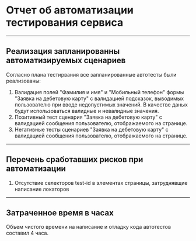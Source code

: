 

# Отчет об автоматизации тестирования сервиса

---

## Реализация запланированны автоматизируемых сценариев

Согласно плана тестирвания все запланированные автотесты были реализованы:
1. Валидация полей "Фамилия и имя" и "Мобильный телефон" формы "Заявка на дебетовую карту" с валидацией подсказок, выводимых пользователю при вводе недопустимых значений. В качестве даных будут использоваться валидные и невалидные значения.
1. Позитивный тест сценария "Заявка на дебетовую карту" с валидацией сообщения пользователю, отображаемого на странице.
1. Негативные тесты сценариев "Заявка на дебетовую карту" с валидацией сообщения пользователю, отображаемого на странице.

---


## Перечень сработавших рисков при автоматизации
1. Отсутствие селекторов test-id в элементах страницы, затруднявщие написание локаторов

---

## Затраченное время в часах
Объем чистого времени на написание и отладку кода автотестов составил 4 часа. 

